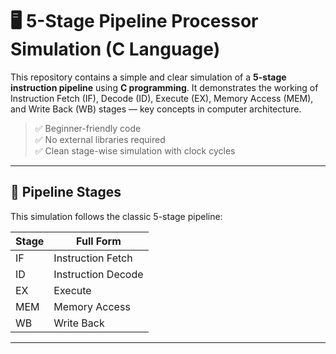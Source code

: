 # 🖥️ 5-Stage Pipeline Processor Simulation (C Language)

This repository contains a simple and clear simulation of a **5-stage instruction pipeline** using **C programming**. It demonstrates the working of Instruction Fetch (IF), Decode (ID), Execute (EX), Memory Access (MEM), and Write Back (WB) stages — key concepts in computer architecture.

> ✅ Beginner-friendly code  
> ✅ No external libraries required  
> ✅ Clean stage-wise simulation with clock cycles

---

## 🚀 Pipeline Stages

This simulation follows the classic 5-stage pipeline:

| Stage | Full Form            |
|-------|----------------------|
| IF    | Instruction Fetch    |
| ID    | Instruction Decode   |
| EX    | Execute              |
| MEM   | Memory Access        |
| WB    | Write Back           |

---
